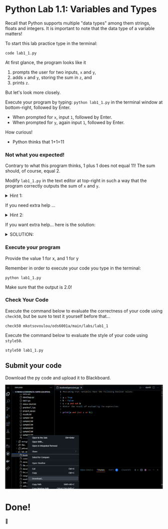 # Python Lab 1.1: Variables and Types

Recall that Python supports multiple "data types" among them strings, floats and integers. It is important to note that the data type of a variable matters!

To start this lab practice type in the terminal:
```
code lab1_1.py
```

At first glance, the program looks like it

1. prompts the user for two inputs, `x` and `y`,
2. adds `x` and `y`, storing the sum in `z`, and
3. prints `z`.

But let's look more closely.

Execute your program by typing: `python lab1_1.py` in the terminal window at bottom-right, followed by Enter.
- When prompted for `x`, input `1`, followed by Enter.
- When prompted for `y`, again input `1`, followed by Enter.

How curious!
- Python thinks that 1+1=11


### Not what you expected!
Contrary to what this program thinks, 1 plus 1 does not equal 11! The sum should, of course, equal 2.

Modify `lab1_1.py` in the text editor at top-right in such a way that the program correctly outputs the sum of `x` and `y`.

<details>
<summary>
Hint 1:
</summary>

```
Try to convert your x and y inputs into a numeric data type.
```

</details>

If you need extra help ...

<details>
<summary>
Hint 2:
</summary>

  Consider using the float function, so your program can add floating point numbers as well as integers!

</details>

If you want extra help... here is the solution:

<details>
<summary>
SOLUTION:
</summary>

 ```
  z = float(x) + float(y)
 ```
</details>

### Execute your program

Provide the value 1 for x, and 1 for y

Remember in order to execute your code you type in the terminal:

```
python lab1_1.py
```
Make sure that the output is 2.0!


### Check Your Code

Execute the command below to evaluate the correctness of your code using `check50`, but be sure to test it yourself before that...

```
check50 mkotsovoulou/ods6001a/main/labs/lab1_1
```

Execute the command below to evaluate the style of your code using `style50`.

```
style50 lab1_1.py
```

## Submit your code
Download the py code and upload it to Blackboard.

![Image of download](download.png)

# Done!
:tada:
